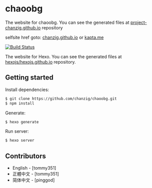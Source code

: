 # chaoobg


The website for chaoobg. You can see the generated files at [project-chanzig.github.io](https://github.com/chanzig/chanzig.github.io) repository

selfsite href goto: [chanzig.github.io](https://chanzig.github.io) or
[kapta.me](http://www.kapta.me)

[![Build Status](https://travis-ci.org/hexojs/site.svg?branch=master)](https://travis-ci.org/hexojs/site)

The website for Hexo. You can see the generated files at [hexojs/hexojs.github.io](https://github.com/hexojs/hexojs.github.io) repository.

## Getting started

Install dependencies:

``` bash
$ git clone https://github.com/chanzig/chaoobg.git
$ npm install
```

Generate:

``` bash
$ hexo generate
```

Run server:

``` bash
$ hexo server
```

## Contributors

- English - [tommy351]
- 正體中文 - [tommy351]
- 简体中文 - [pinggod]
